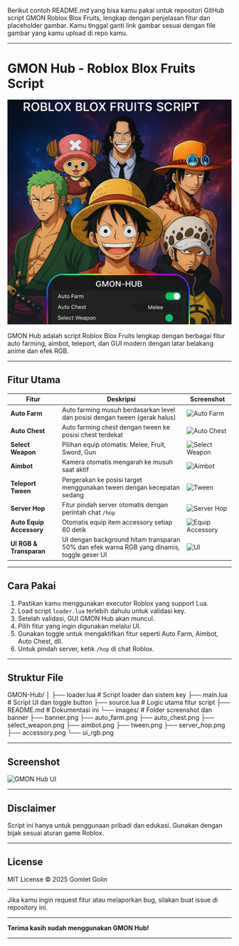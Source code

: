 Berikut contoh README.md yang bisa kamu pakai untuk repositori GitHub script GMON Roblox Blox Fruits, lengkap dengan penjelasan fitur dan placeholder gambar. Kamu tinggal ganti link gambar sesuai dengan file gambar yang kamu upload di repo kamu.


---

# GMON Hub - Roblox Blox Fruits Script

![GMON Hub Banner](https://github.com/gomlet674/G-MON-Hub/blob/d0d46a821e2b3892fa4d1799ffec8c591a235456/file_00000000892c6230b0c67a678312607c.png)

GMON Hub adalah script Roblox Blox Fruits lengkap dengan berbagai fitur auto farming, aimbot, teleport, dan GUI modern dengan latar belakang anime dan efek RGB.

---

## Fitur Utama

| Fitur                   | Deskripsi                                                                                  | Screenshot                          |
|-------------------------|--------------------------------------------------------------------------------------------|-----------------------------------|
| **Auto Farm**            | Auto farming musuh berdasarkan level dan posisi dengan tween (gerak halus)                | ![Auto Farm](./images/auto_farm.png)         |
| **Auto Chest**           | Auto farming chest dengan tween ke posisi chest terdekat                                   | ![Auto Chest](./images/auto_chest.png)       |
| **Select Weapon**        | Pilihan equip otomatis: Melee, Fruit, Sword, Gun                                          | ![Select Weapon](./images/select_weapon.png) |
| **Aimbot**               | Kamera otomatis mengarah ke musuh saat aktif                                              | ![Aimbot](./images/aimbot.png)                 |
| **Teleport Tween**       | Pergerakan ke posisi target menggunakan tween dengan kecepatan sedang                      | ![Tween](./images/tween.png)                   |
| **Server Hop**           | Fitur pindah server otomatis dengan perintah chat `/hop`                                 | ![Server Hop](./images/server_hop.png)         |
| **Auto Equip Accessory** | Otomatis equip item accessory setiap 60 detik                                            | ![Equip Accessory](./images/accessory.png)    |
| **UI RGB & Transparan**  | UI dengan background hitam transparan 50% dan efek warna RGB yang dinamis, toggle geser UI | ![UI](./images/ui_rgb.png)                     |

---

## Cara Pakai

1. Pastikan kamu menggunakan executor Roblox yang support Lua.
2. Load script `loader.lua` terlebih dahulu untuk validasi key.
3. Setelah validasi, GUI GMON Hub akan muncul.
4. Pilih fitur yang ingin digunakan melalui UI.
5. Gunakan toggle untuk mengaktifkan fitur seperti Auto Farm, Aimbot, Auto Chest, dll.
6. Untuk pindah server, ketik `/hop` di chat Roblox.

---

## Struktur File

GMON-Hub/ │ ├── loader.lua       # Script loader dan sistem key ├── main.lua         # Script UI dan toggle button ├── source.lua       # Logic utama fitur script ├── README.md        # Dokumentasi ini └── images/          # Folder screenshot dan banner ├── banner.png ├── auto_farm.png ├── auto_chest.png ├── select_weapon.png ├── aimbot.png ├── tween.png ├── server_hop.png ├── accessory.png └── ui_rgb.png

---

## Screenshot

![GMON Hub UI](./images/ui_rgb.png)

---

## Disclaimer

Script ini hanya untuk penggunaan pribadi dan edukasi. Gunakan dengan bijak sesuai aturan game Roblox.

---

## License

MIT License © 2025 Gomlet Golin

---

Jika kamu ingin request fitur atau melaporkan bug, silakan buat issue di repository ini.

---

**Terima kasih sudah menggunakan GMON Hub!**


---


